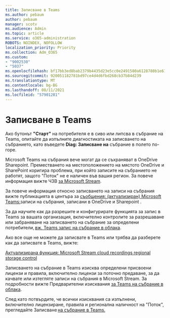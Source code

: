 ```yaml
---
title: Записване в Teams
ms.author: pebaum
author: pebaum
manager: scotv
ms.audience: Admin
ms.topic: article
ms.service: o365-administration
ROBOTS: NOINDEX, NOFOLLOW
localization_priority: Priority
ms.collection: Adm_O365
ms.custom:
- "9002530"
- "5037"
ms.openlocfilehash: bf17bb3ed8bab2379b4435d23e5cc0e2491580a6128780b1e6166513e54c6abd
ms.sourcegitcommit: 920051182781bd97ce4d4d6fbd268cb37b84d239
ms.translationtype: MT
ms.contentlocale: bg-BG
ms.lasthandoff: 08/11/2021
ms.locfileid: "57901281"
---
```

# <a name="recording-in-teams"></a>Записване в Teams

Ако бутонът **"Старт"** на потребителя е в сиво или липсва в събрание на Teams, опитайте да изпълните диагностиката на записването на събранието, като въведете **Diag: Записване на** събрание в полето по-горе. 

Microsoft Teams на събрания вече могат да се съхраняват в OneDrive Sharepoint. Преместването на местоположението на мястото OneDrive и SharePoint коригира проблема, при който записите на събранието не работят, защото "Поток" не е наличен във вашия регион. За повече информация вижте ЧЗВ [за Microsoft Stream](https://docs.microsoft.com/stream/faq#which-regions-does-microsoft-stream-host-my-data-in).

За повече информация относно записването на записи на събрания вижте публикацията в центъра за [съобщения: (актуализиран) Microsoft Teams:](https://portal.microsoft.com/Adminportal/Home?ref=MessageCenter&id=MC222640)записи на събрания, записани в OneDrive и Sharepoint .

За да научите как да разрешите и конфигурирате функцията за запис в Teams за вашата организация, включително контролите за разрешаване или забраняване на записването на събрание за определени потребители, [вж. Teams запис на събрание в облака](https://docs.microsoft.com/microsoftteams/cloud-recording). 

Ако все още не можете да записвате в Teams или трябва да разберете как да записвате в Teams, вижте: 

[Актуализирана функция: Microsoft Stream cloud recordings regional storage control](https://admin.microsoft.com/AdminPortal/Home#/MessageCenter?id=MC214327)

Записването на събрание в Teams изисква определени присвоени лицензи и правила, включително лицензи за поточно предаване, за да качвате или изтегляте записи на събрания в Microsoft Stream. За подробности вижте Предварителни изисквания [за Teams на събрание в облака](https://docs.microsoft.com/microsoftteams/cloud-recording#prerequisites-for-teams-cloud-meeting-recording).

След като потвърдите, че всички изисквания са изпълнени, включително лицензиране, правила и регионална наличност на "Поток", прегледайте Записване [на събрание в Teams.](https://support.office.com/article/34dfbe7f-b07d-4a27-b4c6-de62f1348c24) 